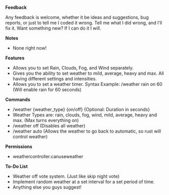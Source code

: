 **Feedback**

Any feedback is welcome, whether it be ideas and suggestions, bug reports, or just to tell me I coded it wrong. Tell me what I did wrong, and I'll fix it. Want something new? If I can do it I will.

**Notes**


* None right now!


**Features**


* Allows you to set Rain, Clouds, Fog, and Wind separately.
* Gives you the ability to set weather to mild, average, heavy and max. All having different settings and intensities.
* Allows you to set a weather timer. Syntax Example: /weather rain on 60 (Will enable rain for 60 seconds)


**Commands**


* /weather {weather_type} {on/off} {Optional: Duration in seconds}
* Weather Types are: rain, clouds, fog, wind, mild, average, heavy and max. (Max turns everything on)
* /weather off (Disables all weather)
* /weather auto (Allows the weather to go back to automatic, so rust will control weather)


**Permissions**


* weathercontroller.canuseweather


**To-Do List**


* Weather off vote system. (Just like skip night vote)
* Implement random weather at a set interval for a set period of time.
* Anything else you guys suggest!